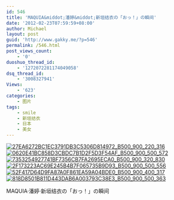 ```yaml
---
id: 546
title: 'MAQUIA&middot;潘婷&middot;新垣结衣の「おっ！」の瞬间'
date: '2012-02-23T07:59:59+08:00'
author: Michael
layout: post
guid: 'http://www.gakky.me/?p=546'
permalink: /546.html
post_views_count:
    - '0'
duoshuo_thread_id:
    - '1272072281174049058'
dsq_thread_id:
    - '3008327941'
Views:
    - '623'
categories:
    - 图片
tags:
    - smile
    - 新垣结衣
    - 日本
    - 美女
---
```


[![27EA6272BC1EC3791DB3C5306D814972_B500_900_220_316](http://www.yui-aragaki.org/wp-content/uploads/img/27EA6272BC1EC3791DB3C5306D814972_B500_900_220_316.jpeg)](http://www.yui-aragaki.org/wp-content/uploads/img/27EA6272BC1EC3791DB3C5306D814972_B1280_1280_220_316.jpeg) [![0620E41BC858D3CBDC7B1D2F5D3F54AF_B500_900_500_572](http://www.yui-aragaki.org/wp-content/uploads/img/0620E41BC858D3CBDC7B1D2F5D3F54AF_B500_900_500_572.jpeg)](http://www.yui-aragaki.org/wp-content/uploads/img/0620E41BC858D3CBDC7B1D2F5D3F54AF_B1280_1280_850_973.jpeg) [![7353254927741BF7356CB7FA2695ECA0_B500_900_320_830](http://www.yui-aragaki.org/wp-content/uploads/img/7353254927741BF7356CB7FA2695ECA0_B500_900_320_830.jpeg)](http://www.yui-aragaki.org/wp-content/uploads/img/7353254927741BF7356CB7FA2695ECA0_B1280_1280_320_830.jpeg) [![2F173223AC69E245B4B7F065735B9D93_B500_900_500_556](http://www.yui-aragaki.org/wp-content/uploads/img/2F173223AC69E245B4B7F065735B9D93_B500_900_500_556.jpeg)](http://www.yui-aragaki.org/wp-content/uploads/img/2F173223AC69E245B4B7F065735B9D93_B1280_1280_854_950.jpeg) [![52F417D64D9FA87A0F861EA59A04BDE0_B500_900_400_317](http://www.yui-aragaki.org/wp-content/uploads/img/52F417D64D9FA87A0F861EA59A04BDE0_B500_900_400_317.jpeg)](http://www.yui-aragaki.org/wp-content/uploads/img/52F417D64D9FA87A0F861EA59A04BDE0_B1280_1280_400_317.jpeg) [![818D8501B811D443DAB6A003793C38E3_B500_900_500_363](http://www.yui-aragaki.org/wp-content/uploads/img/818D8501B811D443DAB6A003793C38E3_B500_900_500_363.jpeg)](http://www.yui-aragaki.org/wp-content/uploads/img/818D8501B811D443DAB6A003793C38E3_B1280_1280_685_498.jpeg)

MAQUIA·潘婷·新垣结衣の「おっ！」の瞬间